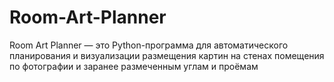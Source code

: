 # Room-Art-Planner
Room Art Planner — это Python-программа для автоматического планирования и визуализации размещения картин на стенах помещения по фотографии и заранее размеченным углам и проёмам
